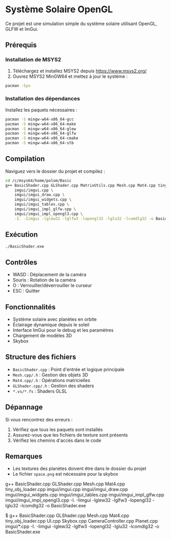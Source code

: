 # Système Solaire OpenGL

Ce projet est une simulation simple du système solaire utilisant OpenGL, GLFW et ImGui.

## Prérequis

### Installation de MSYS2
1. Téléchargez et installez MSYS2 depuis https://www.msys2.org/
2. Ouvrez MSYS2 MinGW64 et mettez à jour le système :
```bash
pacman -Syu
```

### Installation des dépendances
Installez les paquets nécessaires :
```bash
pacman -S mingw-w64-x86_64-gcc
pacman -S mingw-w64-x86_64-make
pacman -S mingw-w64-x86_64-glew
pacman -S mingw-w64-x86_64-glfw
pacman -S mingw-w64-x86_64-cmake
pacman -S mingw-w64-x86_64-stb
```

## Compilation

Naviguez vers le dossier du projet et compilez :
```bash
cd /c/msys64/home/polom/Basic
g++ BasicShader.cpp GLShader.cpp MatrixUtils.cpp Mesh.cpp Mat4.cpp tiny_obj_loader.cpp \
    imgui/imgui.cpp \
    imgui/imgui_draw.cpp \
    imgui/imgui_widgets.cpp \
    imgui/imgui_tables.cpp \
    imgui/imgui_impl_glfw.cpp \
    imgui/imgui_impl_opengl3.cpp \
    -I. -Iimgui -lglew32 -lglfw3 -lopengl32 -lglu32 -lcomdlg32 -o BasicShader.exe
```

## Exécution
```bash
./BasicShader.exe
```

## Contrôles
- WASD : Déplacement de la caméra
- Souris : Rotation de la caméra
- O : Verrouiller/déverrouiller le curseur
- ESC : Quitter

## Fonctionnalités
- Système solaire avec planètes en orbite
- Éclairage dynamique depuis le soleil
- Interface ImGui pour le debug et les paramètres
- Chargement de modèles 3D
- Skybox

## Structure des fichiers
- `BasicShader.cpp` : Point d'entrée et logique principale
- `Mesh.cpp/.h` : Gestion des objets 3D
- `Mat4.cpp/.h` : Opérations matricielles
- `GLShader.cpp/.h` : Gestion des shaders
- `*.vs/*.fs` : Shaders GLSL

## Dépannage
Si vous rencontrez des erreurs :
1. Vérifiez que tous les paquets sont installés
2. Assurez-vous que les fichiers de texture sont présents
3. Vérifiez les chemins d'accès dans le code

## Remarques
- Les textures des planètes doivent être dans le dossier du projet
- Le fichier `space.png` est nécessaire pour la skybox


g++ BasicShader.cpp GLShader.cpp Mesh.cpp Mat4.cpp tiny_obj_loader.cpp imgui/imgui.cpp imgui/imgui_draw.cpp imgui/imgui_widgets.cpp imgui/imgui_tables.cpp imgui/imgui_impl_glfw.cpp imgui/imgui_impl_opengl3.cpp -I. -Iimgui -lglew32 -lglfw3 -lopengl32 -lglu32 -lcomdlg32 -o BasicShader.exe



$ g++ BasicShader.cpp GLShader.cpp Mesh.cpp Mat4.cpp tiny_obj_loader.cpp UI.cpp Skybox.cpp CameraController.cpp Planet.cpp imgui/*.cpp -I. -Iimgui -lglew32 -lglfw3 -lopengl32 -lglu32 -lcomdlg32 -o BasicShader.exe
